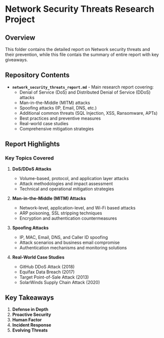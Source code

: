 # Network Security Threats Research Project

## Overview

This folder contains the detailed report on Network security threats and their prevention,
while this file contais the summary of entire report with key giveaways.

## Repository Contents

- **`network_security_threats_report.md`** - Main research report covering:
  - Denial of Service (DoS) and Distributed Denial of Service (DDoS) attacks
  - Man-in-the-Middle (MITM) attacks
  - Spoofing attacks (IP, Email, DNS, etc.)
  - Additional common threats (SQL Injection, XSS, Ransomware, APTs)
  - Best practices and preventive measures
  - Real-world case studies
  - Comprehensive mitigation strategies

## Report Highlights

### Key Topics Covered

1. **DoS/DDoS Attacks**
   - Volume-based, protocol, and application layer attacks
   - Attack methodologies and impact assessment
   - Technical and operational mitigation strategies

2. **Man-in-the-Middle (MITM) Attacks**
   - Network-level, application-level, and Wi-Fi based attacks
   - ARP poisoning, SSL stripping techniques
   - Encryption and authentication countermeasures

3. **Spoofing Attacks**
   - IP, MAC, Email, DNS, and Caller ID spoofing
   - Attack scenarios and business email compromise
   - Authentication mechanisms and monitoring solutions

4. **Real-World Case Studies**
   - GitHub DDoS Attack (2018)
   - Equifax Data Breach (2017)
   - Target Point-of-Sale Attack (2013)
   - SolarWinds Supply Chain Attack (2020)

## Key Takeaways

1. **Defense in Depth**
2. **Proactive Security**
3. **Human Factor**
4. **Incident Response**
5. **Evolving Threats**
